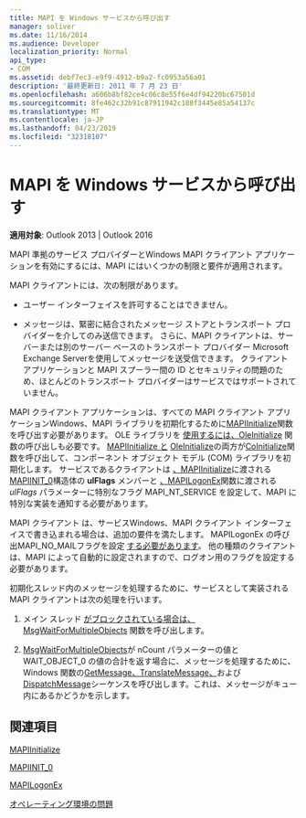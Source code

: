 ```yaml
---
title: MAPI を Windows サービスから呼び出す
manager: soliver
ms.date: 11/16/2014
ms.audience: Developer
localization_priority: Normal
api_type:
- COM
ms.assetid: debf7ec3-e9f9-4912-b9a2-fc0953a56a01
description: '最終更新日: 2011 年 7 月 23 日'
ms.openlocfilehash: a606b8bf82ce4c06c8e55f6e4df94220bc67501d
ms.sourcegitcommit: 8fe462c32b91c87911942c188f3445e85a54137c
ms.translationtype: MT
ms.contentlocale: ja-JP
ms.lasthandoff: 04/23/2019
ms.locfileid: "32318107"
---
```

# <a name="calling-mapi-from-windows-services"></a>MAPI を Windows サービスから呼び出す

  
  
**適用対象**: Outlook 2013 | Outlook 2016 
  
MAPI 準拠のサービス プロバイダーとWindows MAPI クライアント アプリケーションを有効にするには、MAPI にはいくつかの制限と要件が適用されます。
  
MAPI クライアントには、次の制限があります。
  
- ユーザー インターフェイスを許可することはできません。
    
- メッセージは、緊密に結合されたメッセージ ストアとトランスポート プロバイダーを介してのみ送信できます。 さらに、MAPI クライアントは、サーバーまたは別のサーバー ベースのトランスポート プロバイダー Microsoft Exchange Serverを使用してメッセージを送受信できます。 クライアント アプリケーションと MAPI スプーラー間の ID とセキュリティの問題のため、ほとんどのトランスポート プロバイダーはサービスではサポートされていません。 
    
MAPI クライアント アプリケーションは、すべての MAPI クライアント アプリケーションWindows、MAPI ライブラリを初期化するために[MAPIInitialize](mapiinitialize.md)関数を呼び出す必要があります。 OLE ライブラリを [使用するには、OleInitialize](https://msdn.microsoft.com/library/ms690134%28v=VS.85%29.aspx) 関数の呼び出しも必要です。 [MAPIInitialize と](mapiinitialize.md) [OleInitialize](https://msdn.microsoft.com/library/ms690134%28v=VS.85%29.aspx)の両方が[CoInitialize](https://msdn.microsoft.com/library/ms678543%28VS.85%29.aspx)関数を呼び出して、コンポーネント オブジェクト モデル (COM) ライブラリを初期化します。 サービスであるクライアントは [、MAPIInitialize](mapiinitialize.md)に渡される [MAPIINIT_0](mapiinit_0.md)構造体の **ulFlags** メンバーと [、MAPILogonEx](mapilogonex.md)関数に渡される _ulFlags_ パラメーターに特別なフラグ MAPI_NT_SERVICE を設定して、MAPI に特別な実装を通知する必要があります。 
  
MAPI クライアント は、サービスWindows、MAPI クライアント インターフェイスで書き込まれる場合は、追加の要件を満たします。 MAPILogonEx の呼び出MAPI_NO_MAILフラグを設定 [する必要があります](mapilogonex.md)。 他の種類のクライアントは、MAPI によって自動的に設定されますので、ログオン用のフラグを設定する必要があります。
  
初期化スレッド内のメッセージを処理するために、サービスとして実装される MAPI クライアントは次の処理を行います。
  
1. メイン スレッド [がブロックされている場合は、MsgWaitForMultipleObjects](https://msdn.microsoft.com/library/ms684242%28VS.85%29.aspx) 関数を呼び出します。 
    
2. [MsgWaitForMultipleObjects](https://msdn.microsoft.com/library/ms684242%28VS.85%29.aspx)が nCount パラメーターの値と WAIT_OBJECT_0 の値の合計を返す場合に、メッセージを処理するために、Windows 関数の[GetMessage、TranslateMessage、](https://msdn.microsoft.com/library/ms644936%28VS.85%29.aspx)および[DispatchMessage](https://msdn.microsoft.com/library/ms644934%28VS.85%29.aspx)シーケンスを呼び出します。これは、メッセージがキュー内にあるかどうかを示します。 [](https://msdn.microsoft.com/library/ms644955%28VS.85%29.aspx) 
    
## <a name="see-also"></a>関連項目



[MAPIInitialize](mapiinitialize.md)
  
[MAPIINIT_0](mapiinit_0.md)
  
[MAPILogonEx](mapilogonex.md)


[オペレーティング環境の問題](operating-environment-issues.md)

